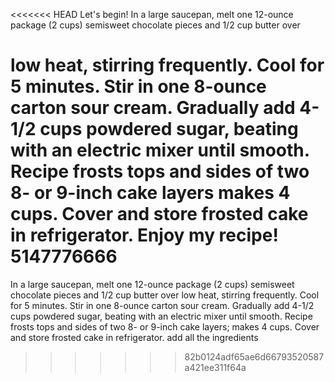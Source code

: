 <<<<<<< HEAD
Let's begin!
In a large saucepan, melt one 12-ounce package (2 cups) semisweet chocolate pieces and 1/2 cup butter over 

low heat, stirring frequently. Cool for 5 minutes. Stir in one 8-ounce carton sour cream. Gradually add 4-1/2 cups powdered sugar, beating with an electric mixer until smooth. Recipe frosts tops and sides of two 8- or 9-inch cake layers makes 4 cups.
Cover and store frosted cake in refrigerator.
Enjoy my recipe!
5147776666
=======
In a large saucepan, melt one 12-ounce package (2 cups) semisweet chocolate pieces and 1/2 cup butter over low heat, stirring frequently. Cool for 5 minutes. Stir in one 8-ounce carton sour cream. Gradually add 4-1/2 cups powdered sugar, beating with an electric mixer until smooth. Recipe frosts tops and sides of two 8- or 9-inch cake layers; makes 4 cups. Cover and store frosted cake in refrigerator.
add all the ingredients
>>>>>>> 82b0124adf65ae6d66793520587a421ee311f64a

